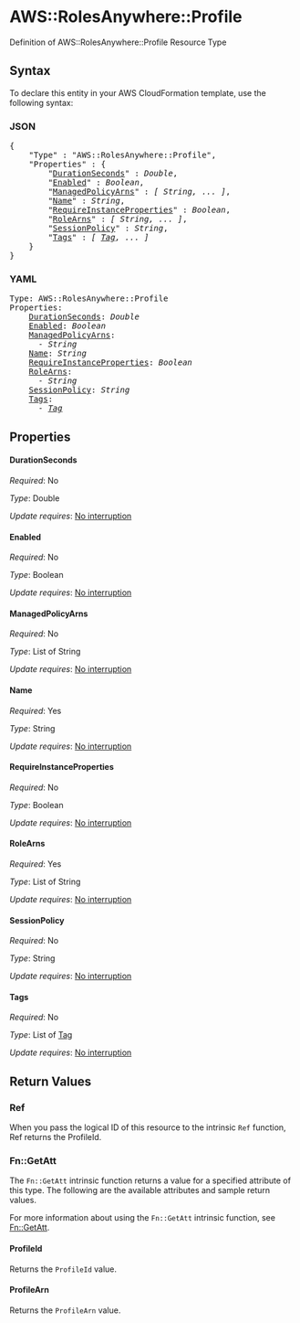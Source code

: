 # AWS::RolesAnywhere::Profile

Definition of AWS::RolesAnywhere::Profile Resource Type

## Syntax

To declare this entity in your AWS CloudFormation template, use the following syntax:

### JSON

<pre>
{
    "Type" : "AWS::RolesAnywhere::Profile",
    "Properties" : {
        "<a href="#durationseconds" title="DurationSeconds">DurationSeconds</a>" : <i>Double</i>,
        "<a href="#enabled" title="Enabled">Enabled</a>" : <i>Boolean</i>,
        "<a href="#managedpolicyarns" title="ManagedPolicyArns">ManagedPolicyArns</a>" : <i>[ String, ... ]</i>,
        "<a href="#name" title="Name">Name</a>" : <i>String</i>,
        "<a href="#requireinstanceproperties" title="RequireInstanceProperties">RequireInstanceProperties</a>" : <i>Boolean</i>,
        "<a href="#rolearns" title="RoleArns">RoleArns</a>" : <i>[ String, ... ]</i>,
        "<a href="#sessionpolicy" title="SessionPolicy">SessionPolicy</a>" : <i>String</i>,
        "<a href="#tags" title="Tags">Tags</a>" : <i>[ <a href="tag.md">Tag</a>, ... ]</i>
    }
}
</pre>

### YAML

<pre>
Type: AWS::RolesAnywhere::Profile
Properties:
    <a href="#durationseconds" title="DurationSeconds">DurationSeconds</a>: <i>Double</i>
    <a href="#enabled" title="Enabled">Enabled</a>: <i>Boolean</i>
    <a href="#managedpolicyarns" title="ManagedPolicyArns">ManagedPolicyArns</a>: <i>
      - String</i>
    <a href="#name" title="Name">Name</a>: <i>String</i>
    <a href="#requireinstanceproperties" title="RequireInstanceProperties">RequireInstanceProperties</a>: <i>Boolean</i>
    <a href="#rolearns" title="RoleArns">RoleArns</a>: <i>
      - String</i>
    <a href="#sessionpolicy" title="SessionPolicy">SessionPolicy</a>: <i>String</i>
    <a href="#tags" title="Tags">Tags</a>: <i>
      - <a href="tag.md">Tag</a></i>
</pre>

## Properties

#### DurationSeconds

_Required_: No

_Type_: Double

_Update requires_: [No interruption](https://docs.aws.amazon.com/AWSCloudFormation/latest/UserGuide/using-cfn-updating-stacks-update-behaviors.html#update-no-interrupt)

#### Enabled

_Required_: No

_Type_: Boolean

_Update requires_: [No interruption](https://docs.aws.amazon.com/AWSCloudFormation/latest/UserGuide/using-cfn-updating-stacks-update-behaviors.html#update-no-interrupt)

#### ManagedPolicyArns

_Required_: No

_Type_: List of String

_Update requires_: [No interruption](https://docs.aws.amazon.com/AWSCloudFormation/latest/UserGuide/using-cfn-updating-stacks-update-behaviors.html#update-no-interrupt)

#### Name

_Required_: Yes

_Type_: String

_Update requires_: [No interruption](https://docs.aws.amazon.com/AWSCloudFormation/latest/UserGuide/using-cfn-updating-stacks-update-behaviors.html#update-no-interrupt)

#### RequireInstanceProperties

_Required_: No

_Type_: Boolean

_Update requires_: [No interruption](https://docs.aws.amazon.com/AWSCloudFormation/latest/UserGuide/using-cfn-updating-stacks-update-behaviors.html#update-no-interrupt)

#### RoleArns

_Required_: Yes

_Type_: List of String

_Update requires_: [No interruption](https://docs.aws.amazon.com/AWSCloudFormation/latest/UserGuide/using-cfn-updating-stacks-update-behaviors.html#update-no-interrupt)

#### SessionPolicy

_Required_: No

_Type_: String

_Update requires_: [No interruption](https://docs.aws.amazon.com/AWSCloudFormation/latest/UserGuide/using-cfn-updating-stacks-update-behaviors.html#update-no-interrupt)

#### Tags

_Required_: No

_Type_: List of <a href="tag.md">Tag</a>

_Update requires_: [No interruption](https://docs.aws.amazon.com/AWSCloudFormation/latest/UserGuide/using-cfn-updating-stacks-update-behaviors.html#update-no-interrupt)

## Return Values

### Ref

When you pass the logical ID of this resource to the intrinsic `Ref` function, Ref returns the ProfileId.

### Fn::GetAtt

The `Fn::GetAtt` intrinsic function returns a value for a specified attribute of this type. The following are the available attributes and sample return values.

For more information about using the `Fn::GetAtt` intrinsic function, see [Fn::GetAtt](https://docs.aws.amazon.com/AWSCloudFormation/latest/UserGuide/intrinsic-function-reference-getatt.html).

#### ProfileId

Returns the <code>ProfileId</code> value.

#### ProfileArn

Returns the <code>ProfileArn</code> value.

